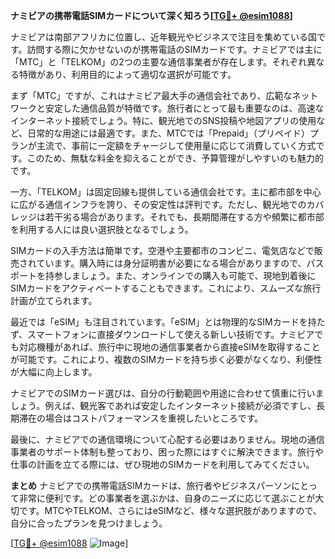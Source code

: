 **ナミビアの携帯電話SIMカードについて深く知ろう[[TG💪+ @esim1088](https://t.me/s/esim1088)]**

ナミビアは南部アフリカに位置し、近年観光やビジネスで注目を集めている国です。訪問する際に欠かせないのが携帯電話のSIMカードです。ナミビアでは主に「MTC」と「TELKOM」の2つの主要な通信事業者が存在します。それぞれ異なる特徴があり、利用目的によって適切な選択が可能です。

まず「MTC」ですが、これはナミビア最大手の通信会社であり、広範なネットワークと安定した通信品質が特徴です。旅行者にとって最も重要なのは、高速なインターネット接続でしょう。特に、観光地でのSNS投稿や地図アプリの使用など、日常的な用途には最適です。また、MTCでは「Prepaid」（プリペイド）プランが主流で、事前に一定額をチャージして使用量に応じて消費していく方式です。このため、無駄な料金を抑えることができ、予算管理がしやすいのも魅力的です。

一方、「TELKOM」は固定回線も提供している通信会社です。主に都市部を中心に広がる通信インフラを誇り、その安定性は評判です。ただし、観光地でのカバレッジは若干劣る場合があります。それでも、長期間滞在する方や頻繁に都市部を利用する人には良い選択肢となるでしょう。

SIMカードの入手方法は簡単です。空港や主要都市のコンビニ、電気店などで販売されています。購入時には身分証明書が必要になる場合がありますので、パスポートを持参しましょう。また、オンラインでの購入も可能で、現地到着後にSIMカードをアクティベートすることもできます。これにより、スムーズな旅行計画が立てられます。

最近では「eSIM」も注目されています。「eSIM」とは物理的なSIMカードを持たず、スマートフォンに直接ダウンロードして使える新しい技術です。ナミビアでも対応機種があれば、旅行中に現地の通信事業者から直接eSIMを取得することが可能です。これにより、複数のSIMカードを持ち歩く必要がなくなり、利便性が大幅に向上します。

ナミビアでのSIMカード選びは、自分の行動範囲や用途に合わせて慎重に行いましょう。例えば、観光客であれば安定したインターネット接続が必須ですし、長期滞在の場合はコストパフォーマンスを重視したいところです。

最後に、ナミビアでの通信環境について心配する必要はありません。現地の通信事業者のサポート体制も整っており、困った際にはすぐに解決できます。旅行や仕事の計画を立てる際には、ぜひ現地のSIMカードを利用してみてください。

**まとめ**
ナミビアでの携帯電話SIMカードは、旅行者やビジネスパーソンにとって非常に便利です。どの事業者を選ぶかは、自身のニーズに応じて選ぶことが大切です。MTCやTELKOM、さらにはeSIMなど、様々な選択肢がありますので、自分に合ったプランを見つけましょう。

[[TG💪+ @esim1088](https://t.me/s/esim1088) ![Image](https://i.postimg.cc/Y0z9fWf4/image.png)]